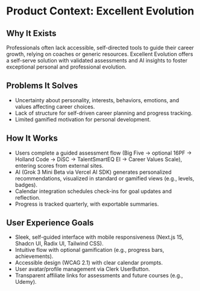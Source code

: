 # Product Context: Excellent Evolution

## Why It Exists
Professionals often lack accessible, self-directed tools to guide their career growth, relying on coaches or generic resources. Excellent Evolution offers a self-serve solution with validated assessments and AI insights to foster exceptional personal and professional evolution.

## Problems It Solves
- Uncertainty about personality, interests, behaviors, emotions, and values affecting career choices.
- Lack of structure for self-driven career planning and progress tracking.
- Limited gamified motivation for personal development.

## How It Works
- Users complete a guided assessment flow (Big Five → optional 16PF → Holland Code → DiSC → TalentSmartEQ EI → Career Values Scale), entering scores from external sites.
- AI (Grok 3 Mini Beta via Vercel AI SDK) generates personalized recommendations, visualized in standard or gamified views (e.g., levels, badges).
- Calendar integration schedules check-ins for goal updates and reflection.
- Progress is tracked quarterly, with exportable summaries.

## User Experience Goals
- Sleek, self-guided interface with mobile responsiveness (Next.js 15, Shadcn UI, Radix UI, Tailwind CSS).
- Intuitive flow with optional gamification (e.g., progress bars, achievements).
- Accessible design (WCAG 2.1) with clear calendar prompts.
- User avatar/profile management via Clerk UserButton.
- Transparent affiliate links for assessments and future courses (e.g., Udemy).
